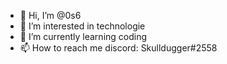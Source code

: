 - 👋 Hi, I’m @0s6
- 👀 I’m interested in technologie 
- 🌱 I’m currently learning coding
- 📫 How to reach me discord: Skulldugger#2558

